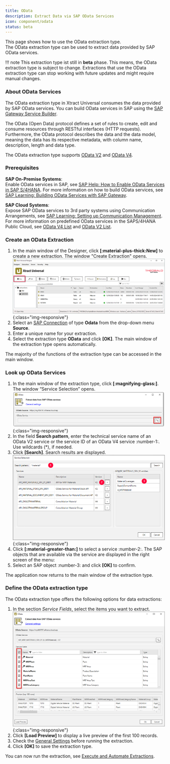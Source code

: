 ```yaml
---
title: OData
description: Extract Data via SAP OData Services
icon: component/odata
status: beta
---
```


This page shows how to use the OData extraction type.<br>
The OData extraction type can be used to extract data provided by SAP OData services.

!!! note
	This extraction type ist still in **beta** phase.
	This means, the OData extraction type is subject to change. 
	Extractions that use the OData extraction type can stop working with future updates and might require manual changes.
	
### About OData Services

The OData extraction type in Xtract Universal consumes the data provided by SAP OData services.
You can build OData services in SAP using the [SAP Gateway Service Builder](https://help.sap.com/docs/SAP_NETWEAVER_AS_ABAP_751_IP/68bf513362174d54b58cddec28794093/cddd22512c312314e10000000a44176d.html).

The OData (Open Data) protocol defines a set of rules to create, edit and consume resources through RESTful interfaces (HTTP requests).
Furthermore, the OData protocol describes the data and the data model, meaning the data has its respective metadata, with column name, description, length and data type.
<!--- OData can also be used to track changes (deltas), create and run procedures, and send asynchronous/batch requests. -->

The OData extraction type supports [OData V2](https://www.odata.org/documentation/odata-version-2-0/overview/) and [OData V4](https://www.odata.org/documentation/).

### Prerequisites

**SAP On-Premise Systems**:<br>
Enable OData services in SAP, see [SAP Help: How to Enable OData Services in SAP S/4HANA](https://help.sap.com/docs/advanced-financial-closing/administration/how-to-enable-odata-services-in-sap-s4hana).
For more information on how to build OData services, see [SAP Learning: Building OData Services with SAP Gateway](https://learning.sap.com/learning-journeys/building-odata-services-with-sap-gateway).

**SAP Cloud Systems**:<br>
Expose SAP OData services to 3rd party systems using Communication Arrangements, see [SAP Learning: Setting up Communication Management](https://learning.sap.com/learning-journeys/implement-sap-s-4hana-cloud-public-edition-for-sourcing-and-procurement/setting-up-communication-management_a913171c-c96d-47a9-81ec-dc9ee8754320).
For more information on predefined OData services in the SAPS/4HANA Public Cloud, see [OData V4 List](https://api.sap.com/products/SAPS4HANACloud/apis/ODATAV4) and [OData V2 List](https://api.sap.com/products/SAPS4HANACloud/apis/ODATA).



### Create an OData Extraction

1. In the main window of the Designer, click **[:material-plus-thick:New]** to create a new extraction. The window "Create Extraction" opens.<br>
![New](new.png){:class="img-responsive"}
2. Select an [SAP Connection](../sap-connection/index.md) of type **Odata** from the drop-down menu **Source**.
3. Enter a unique name for your extraction.
4. Select the extraction type **OData** and click **[OK]**. The main window of the extraction type opens automatically.

The majority of the functions of the extraction type can be accessed in the main window.


### Look up OData Services

1. In the main window of the extraction type, click **[:magnifying-glass:]**. The window “Service Selection” opens.<br>
![Open-Look-Up-ODP](xu/odata_main-window_add.png){:class="img-responsive"}	
2. In the field **Search pattern**, enter the technical service name of an OData V2 service or the service ID of an OData V4 service :number-1:. 
Use wildcards (*), if needed.<br>
3. Click **[Search]**. Search results are displayed.
![Look-Up-ODP](odata-lookup.png){:class="img-responsive"}	
4. Click **[:material-greater-than:]** to select a service :number-2:. 
The SAP objects that are available via the service are displayed in the right screen of the menu:
5. Select an SAP object :number-3: and click **[OK]** to confirm.

The application now returns to the main window of the extraction type.


### Define the OData extraction type

The OData extraction type offers the following options for data extractions:

1. In the section *Service Fields*, select the items you want to extract.<br>
![Datasource Preview](xu/define-odata.png){:class="img-responsive"}
2. Click **[Load Preview]** to display a live preview of the first 100 records.
3. Check the [General Settings](general-settings.md) before running the extraction.
4. Click **[OK]** to save the extraction type.


You can now run the extraction, see [Execute and Automate Extractions](../execute-and-automate/index.md).


